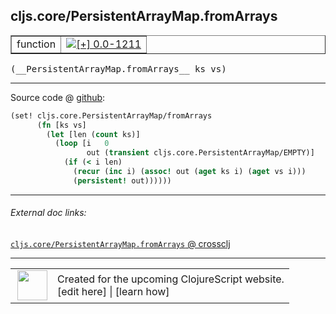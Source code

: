 ## cljs.core/PersistentArrayMap.fromArrays



 <table border="1">
<tr>
<td>function</td>
<td><a href="https://github.com/cljsinfo/cljs-api-docs/tree/0.0-1211"><img valign="middle" alt="[+] 0.0-1211" title="Added in 0.0-1211" src="https://img.shields.io/badge/+-0.0--1211-lightgrey.svg"></a> </td>
</tr>
</table>


 <samp>
(__PersistentArrayMap.fromArrays__ ks vs)<br>
</samp>

---







Source code @ [github](https://github.com/clojure/clojurescript/blob/r1513/src/cljs/cljs/core.cljs#L3924-L3931):

```clj
(set! cljs.core.PersistentArrayMap/fromArrays
      (fn [ks vs]
        (let [len (count ks)]
          (loop [i   0
                 out (transient cljs.core.PersistentArrayMap/EMPTY)]
            (if (< i len)
              (recur (inc i) (assoc! out (aget ks i) (aget vs i)))
              (persistent! out))))))
```

<!--
Repo - tag - source tree - lines:

 <pre>
clojurescript @ r1513
└── src
    └── cljs
        └── cljs
            └── <ins>[core.cljs:3924-3931](https://github.com/clojure/clojurescript/blob/r1513/src/cljs/cljs/core.cljs#L3924-L3931)</ins>
</pre>

-->

---



###### External doc links:

[`cljs.core/PersistentArrayMap.fromArrays` @ crossclj](http://crossclj.info/fun/cljs.core.cljs/PersistentArrayMap.fromArrays.html)<br>

---

 <table>
<tr><td>
<img valign="middle" align="right" width="48px" src="http://i.imgur.com/Hi20huC.png">
</td><td>
Created for the upcoming ClojureScript website.<br>
[edit here] | [learn how]
</td></tr></table>

[edit here]:https://github.com/cljsinfo/cljs-api-docs/blob/master/cljsdoc/cljs.core_PersistentArrayMapDOTfromArrays.cljsdoc
[learn how]:https://github.com/cljsinfo/cljs-api-docs/wiki/cljsdoc-files

<!--

This information was too distracting to show to readers, but I'll leave it
commented here since it is helpful to:

- pretty-print the data used to generate this document
- and show how to retrieve that data



The API data for this symbol:

```clj
{:ns "cljs.core",
 :name "PersistentArrayMap.fromArrays",
 :signature ["[ks vs]"],
 :history [["+" "0.0-1211"]],
 :parent-type "PersistentArrayMap",
 :type "function",
 :full-name-encode "cljs.core_PersistentArrayMapDOTfromArrays",
 :source {:code "(set! cljs.core.PersistentArrayMap/fromArrays\n      (fn [ks vs]\n        (let [len (count ks)]\n          (loop [i   0\n                 out (transient cljs.core.PersistentArrayMap/EMPTY)]\n            (if (< i len)\n              (recur (inc i) (assoc! out (aget ks i) (aget vs i)))\n              (persistent! out))))))",
          :title "Source code",
          :repo "clojurescript",
          :tag "r1513",
          :filename "src/cljs/cljs/core.cljs",
          :lines [3924 3931]},
 :full-name "cljs.core/PersistentArrayMap.fromArrays"}

```

Retrieve the API data for this symbol:

```clj
;; from Clojure REPL
(require '[clojure.edn :as edn])
(-> (slurp "https://raw.githubusercontent.com/cljsinfo/cljs-api-docs/catalog/cljs-api.edn")
    (edn/read-string)
    (get-in [:symbols "cljs.core/PersistentArrayMap.fromArrays"]))
```

-->
